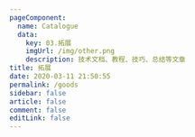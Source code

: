 ```yaml
---
pageComponent: 
  name: Catalogue
  data: 
    key: 03.拓展
    imgUrl: /img/other.png
    description: 技术文档、教程、技巧、总结等文章
title: 拓展
date: 2020-03-11 21:50:55
permalink: /goods
sidebar: false
article: false
comment: false
editLink: false
---
```

